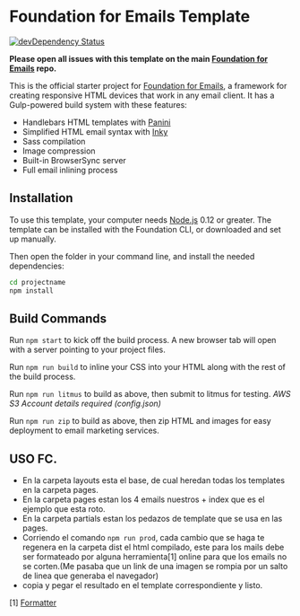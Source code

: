 # Foundation for Emails Template

[![devDependency Status](https://david-dm.org/zurb/foundation-emails-template/dev-status.svg)](https://david-dm.org/zurb/foundation-emails-template#info=devDependencies)

**Please open all issues with this template on the main [Foundation for Emails](http://github.com/zurb/foundation-emails/issues) repo.**

This is the official starter project for [Foundation for Emails](http://foundation.zurb.com/emails), a framework for creating responsive HTML devices that work in any email client. It has a Gulp-powered build system with these features:

- Handlebars HTML templates with [Panini](http://github.com/zurb/panini)
- Simplified HTML email syntax with [Inky](http://github.com/zurb/inky)
- Sass compilation
- Image compression
- Built-in BrowserSync server
- Full email inlining process

## Installation

To use this template, your computer needs [Node.js](https://nodejs.org/en/) 0.12 or greater. The template can be installed with the Foundation CLI, or downloaded and set up manually.

Then open the folder in your command line, and install the needed dependencies:

```bash
cd projectname
npm install
```

## Build Commands

Run `npm start` to kick off the build process. A new browser tab will open with a server pointing to your project files.

Run `npm run build` to inline your CSS into your HTML along with the rest of the build process.

Run `npm run litmus` to build as above, then submit to litmus for testing. *AWS S3 Account details required (config.json)*

Run `npm run zip` to build as above, then zip HTML and images for easy deployment to email marketing services.

## USO FC.


* En la carpeta layouts esta el base, de cual heredan todas los templates en la carpeta pages.
* En la carpeta pages estan los 4 emails nuestros + index que es el ejemplo que esta roto.
* En la carpeta partials estan los pedazos de template que se usa en las pages.
* Corriendo el comando `npm run prod`, cada cambio que se haga te regenera en la carpeta dist el
html compilado, este para los mails debe ser formateado por alguna herramienta[1] online para que los
emails no se corten.(Me pasaba que un link de una imagen se rompia por un salto de linea que generaba
el navegador)
* copia y pegar el resultado en el template correspondiente y listo.



[1]
[Formatter](http://www.freeformatter.com/html-formatter.html)